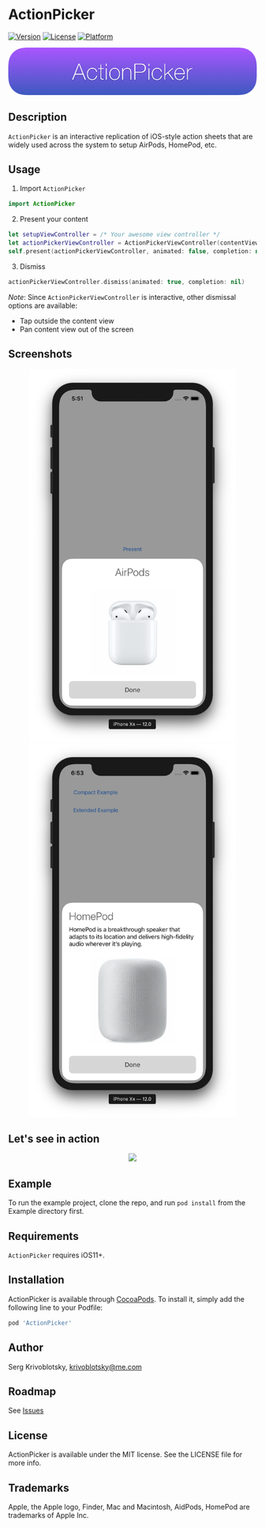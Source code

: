 # ActionPicker

[![Version](https://img.shields.io/cocoapods/v/ActionPicker.svg?style=flat)](https://cocoapods.org/pods/ActionPicker)
[![License](https://img.shields.io/cocoapods/l/ActionPicker.svg?style=flat)](https://cocoapods.org/pods/ActionPicker)
[![Platform](https://img.shields.io/cocoapods/p/ActionPicker.svg?style=flat)](https://cocoapods.org/pods/ActionPicker)

![teaser](/Screenshots/header_v2.png)

## Description

`ActionPicker` is an interactive replication of iOS-style action sheets that are widely used across the system to setup AirPods, HomePod, etc. 

## Usage

1. Import `ActionPicker`

```swift
import ActionPicker
```

2. Present your content

```swift
let setupViewController = /* Your awesome view controller */
let actionPickerViewController = ActionPickerViewController(contentViewController: setupViewController)
self.present(actionPickerViewController, animated: false, completion: nil)
```

3. Dismiss
```swift
actionPickerViewController.dismiss(animated: true, completion: nil)
```
*Note*: Since `ActionPickerViewController` is interactive, other dismissal options are available:
* Tap outside the content view
* Pan content view out of the screen

## Screenshots

<p align="center">
<img src="/Screenshots/screenshot_1.png" width="420">
<img src="/Screenshots/screenshot_2.png" width="420">
</p>

## Let's see in action

<p align="center">
    <kbd>
        <img src="/Screenshots/demo.gif" width="420">
    </kbd>
</p>

## Example

To run the example project, clone the repo, and run `pod install` from the Example directory first.

## Requirements

`ActionPicker` requires iOS11+. 

## Installation

ActionPicker is available through [CocoaPods](https://cocoapods.org). To install
it, simply add the following line to your Podfile:

```ruby
pod 'ActionPicker'
```

## Author

Serg Krivoblotsky, krivoblotsky@me.com

## Roadmap

See [Issues](https://github.com/Krivoblotsky/ActionPicker/issues)

## License

ActionPicker is available under the MIT license. See the LICENSE file for more info.

## Trademarks

Apple, the Apple logo, Finder, Mac and Macintosh, AidPods, HomePod are trademarks of Apple Inc.
